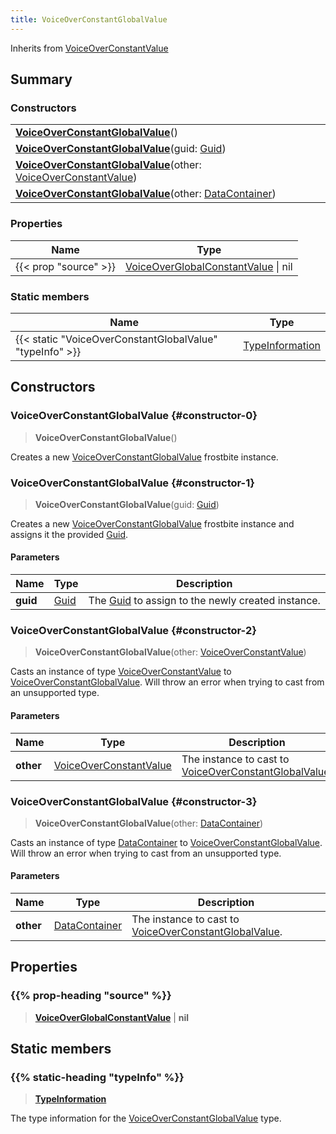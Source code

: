 ```yaml
---
title: VoiceOverConstantGlobalValue
---
```


Inherits from [VoiceOverConstantValue](/vext/ref/fb/voiceoverconstantvalue)

## Summary

### Constructors

|  |
| --- |
| **[VoiceOverConstantGlobalValue](#constructor-0)**() |
| **[VoiceOverConstantGlobalValue](#constructor-1)**(guid: [Guid](/vext/ref/shared/type/guid)) |
| **[VoiceOverConstantGlobalValue](#constructor-2)**(other: [VoiceOverConstantValue](/vext/ref/fb/voiceoverconstantvalue)) |
| **[VoiceOverConstantGlobalValue](#constructor-3)**(other: [DataContainer](/vext/ref/shared/type/datacontainer)) |

### Properties

| Name | Type |
| ---- | ---- |
| {{< prop "source" >}} | [VoiceOverGlobalConstantValue](/vext/ref/fb/voiceoverglobalconstantvalue) \| nil |

### Static members

| Name | Type |
| ---- | ---- |
| {{< static "VoiceOverConstantGlobalValue" "typeInfo" >}} | [TypeInformation](/vext/ref/shared/type/typeinformation) |

## Constructors

### VoiceOverConstantGlobalValue {#constructor-0}

> **VoiceOverConstantGlobalValue**()

Creates a new [VoiceOverConstantGlobalValue](/vext/ref/fb/voiceoverconstantglobalvalue) frostbite instance.

### VoiceOverConstantGlobalValue {#constructor-1}

> **VoiceOverConstantGlobalValue**(guid: [Guid](/vext/ref/shared/type/guid))

Creates a new [VoiceOverConstantGlobalValue](/vext/ref/fb/voiceoverconstantglobalvalue) frostbite instance and assigns it the provided [Guid](/vext/ref/shared/type/guid).

#### Parameters

| Name | Type | Description |
| ---- | ---- | ----------- |
| **guid** | [Guid](/vext/ref/shared/type/guid) | The [Guid](/vext/ref/shared/type/guid) to assign to the newly created instance. |

### VoiceOverConstantGlobalValue {#constructor-2}

> **VoiceOverConstantGlobalValue**(other: [VoiceOverConstantValue](/vext/ref/fb/voiceoverconstantvalue))

Casts an instance of type [VoiceOverConstantValue](/vext/ref/fb/voiceoverconstantvalue) to [VoiceOverConstantGlobalValue](/vext/ref/fb/voiceoverconstantglobalvalue). Will throw an error when trying to cast from an unsupported type.

#### Parameters

| Name | Type | Description |
| ---- | ---- | ----------- |
| **other** | [VoiceOverConstantValue](/vext/ref/fb/voiceoverconstantvalue) | The instance to cast to [VoiceOverConstantGlobalValue](/vext/ref/fb/voiceoverconstantglobalvalue). |

### VoiceOverConstantGlobalValue {#constructor-3}

> **VoiceOverConstantGlobalValue**(other: [DataContainer](/vext/ref/shared/type/datacontainer))

Casts an instance of type [DataContainer](/vext/ref/shared/type/datacontainer) to [VoiceOverConstantGlobalValue](/vext/ref/fb/voiceoverconstantglobalvalue). Will throw an error when trying to cast from an unsupported type.

#### Parameters

| Name | Type | Description |
| ---- | ---- | ----------- |
| **other** | [DataContainer](/vext/ref/shared/type/datacontainer) | The instance to cast to [VoiceOverConstantGlobalValue](/vext/ref/fb/voiceoverconstantglobalvalue). |

## Properties

### {{% prop-heading "source" %}}

> **[VoiceOverGlobalConstantValue](/vext/ref/fb/voiceoverglobalconstantvalue)** \| **nil**

## Static members

### {{% static-heading "typeInfo" %}}

> **[TypeInformation](/vext/ref/shared/type/typeinformation)**

The type information for the [VoiceOverConstantGlobalValue](/vext/ref/fb/voiceoverconstantglobalvalue) type.

